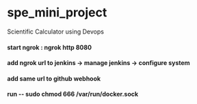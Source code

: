 # spe_mini_project
Scientific Calculator using Devops

#### start ngrok : ngrok http 8080
#### add ngrok url to jenkins -> manage jenkins -> configure system
#### add same url to github webhook 
#### run -- sudo chmod 666 /var/run/docker.sock

